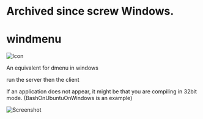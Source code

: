 # Archived since screw Windows.
# windmenu
![Icon](https://raw.githubusercontent.com/psgarsenal/windmenu/master/icon.png)

An equivalent for dmenu in windows

run the server then the client

If an application does not appear, it might be that you are compiling in 32bit mode. (BashOnUbuntuOnWindows is an example)

![Screenshot](https://raw.githubusercontent.com/psgarsenal/windmenu/master/screenshot.png)
